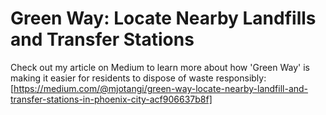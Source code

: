 # **Green Way: Locate Nearby Landfills and Transfer Stations**

Check out my article on Medium to learn more about how 'Green Way' is making it easier for residents to dispose of waste responsibly: [https://medium.com/@mjotangi/green-way-locate-nearby-landfill-and-transfer-stations-in-phoenix-city-acf906637b8f]









